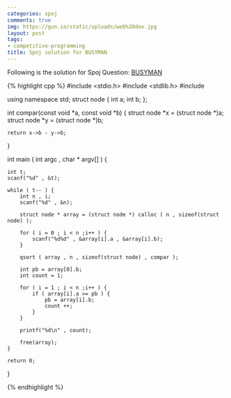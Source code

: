 ```yaml
---
categories: spoj
comments: true
img: https://gun.io/static/uploads/web%20dev.jpg
layout: post
tags:
- competitive-programming
title: Spoj solution for BUSYMAN
---
```


Following is the solution for Spoj Question: [BUSYMAN](http://www.spoj.com/problems/BUSYMAN/)

{% highlight cpp %}
#include <stdio.h>
#include <stdlib.h>
#include <iostream>

using namespace std;
struct node {
	int a;
	int b;
};

int compar(const void *a, const void *b) {
	struct node *x = (struct node *)a;
	struct node *y = (struct node *)b;

	return x->b - y->b;

}

int main ( int argc , char * argv[] ) {

	int t;
	scanf("%d" , &t);

	while ( t-- ) {
		int n , i;
		scanf("%d" , &n);

		struct node * array = (struct node *) calloc ( n , sizeof(struct node) );

		for ( i = 0 ; i < n ;i++ ) {
			scanf("%d%d" , &array[i].a , &array[i].b);
		}

		qsort ( array , n , sizeof(struct node) , compar );

		int pb = array[0].b;
		int count = 1;

		for ( i = 1 ; i < n ;i++ ) {
			if ( array[i].a >= pb ) {
				pb = array[i].b;
				count ++;
			}
		}

		printf("%d\n" , count);
		
		free(array);
	}

	return 0;
}

{% endhighlight %}